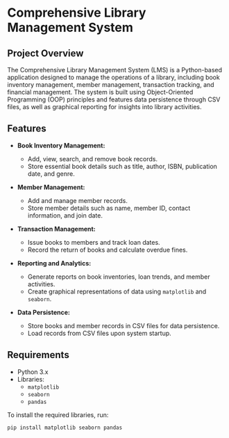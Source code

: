 # Comprehensive Library Management System

## Project Overview

The Comprehensive Library Management System (LMS) is a Python-based application designed to manage the operations of a library, including book inventory management, member management, transaction tracking, and financial management. The system is built using Object-Oriented Programming (OOP) principles and features data persistence through CSV files, as well as graphical reporting for insights into library activities.

## Features

- **Book Inventory Management:**

  - Add, view, search, and remove book records.
  - Store essential book details such as title, author, ISBN, publication date, and genre.

- **Member Management:**

  - Add and manage member records.
  - Store member details such as name, member ID, contact information, and join date.

- **Transaction Management:**

  - Issue books to members and track loan dates.
  - Record the return of books and calculate overdue fines.

- **Reporting and Analytics:**

  - Generate reports on book inventories, loan trends, and member activities.
  - Create graphical representations of data using `matplotlib` and `seaborn`.

- **Data Persistence:**
  - Store books and member records in CSV files for data persistence.
  - Load records from CSV files upon system startup.

## Requirements

- Python 3.x
- Libraries:
  - `matplotlib`
  - `seaborn`
  - `pandas`

To install the required libraries, run:

```bash
pip install matplotlib seaborn pandas
```
